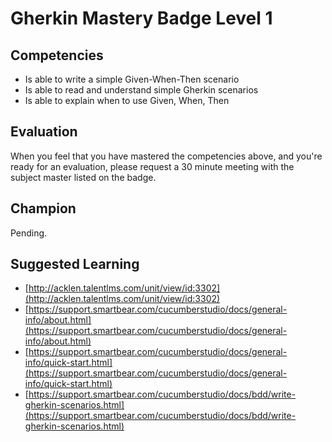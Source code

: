 # Gherkin Mastery Badge Level 1

## Competencies

- Is able to write a simple Given-When-Then scenario
- Is able to read and understand simple Gherkin scenarios
- Is able to explain when to use Given, When, Then


## Evaluation
When you feel that you have mastered the competencies above, and you're ready for an evaluation, please request a 30 minute meeting with the subject master listed on the badge.

## Champion
Pending.

## Suggested Learning

 - [http://acklen.talentlms.com/unit/view/id:3302](http://acklen.talentlms.com/unit/view/id:3302)
 - [https://support.smartbear.com/cucumberstudio/docs/general-info/about.html](https://support.smartbear.com/cucumberstudio/docs/general-info/about.html)
 - [https://support.smartbear.com/cucumberstudio/docs/general-info/quick-start.html](https://support.smartbear.com/cucumberstudio/docs/general-info/quick-start.html)
 - [https://support.smartbear.com/cucumberstudio/docs/bdd/write-gherkin-scenarios.html](https://support.smartbear.com/cucumberstudio/docs/bdd/write-gherkin-scenarios.html)